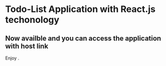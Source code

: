 # Todo-List Application with React.js  techonology

## Now availble and you can access the application with host link 

Enjoy .
